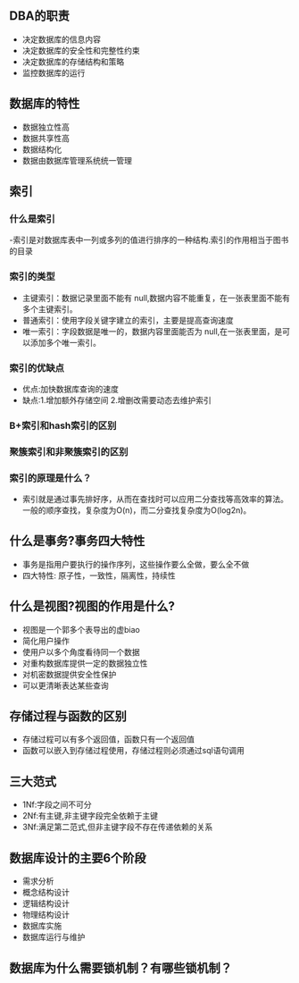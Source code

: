
## DBA的职责
- 决定数据库的信息内容
- 决定数据库的安全性和完整性约束
- 决定数据库的存储结构和策略
- 监控数据库的运行

## 数据库的特性
- 数据独立性高
- 数据共享性高
- 数据结构化
- 数据由数据库管理系统统一管理

## 索引
### 什么是索引
-索引是对数据库表中一列或多列的值进行排序的一种结构.索引的作用相当于图书的目录

### 索引的类型
- 主键索引：数据记录里面不能有 null,数据内容不能重复，在一张表里面不能有多个主键索引。
- 普通索引：使用字段关键字建立的索引，主要是提高查询速度
- 唯一索引：字段数据是唯一的，数据内容里面能否为 null,在一张表里面，是可
以添加多个唯一索引。

### 索引的优缺点
- 优点:加快数据库查询的速度
- 缺点:1.增加额外存储空间 2.增删改需要动态去维护索引

### B+索引和hash索引的区别

### 聚簇索引和非聚簇索引的区别

### 索引的原理是什么？
- 索引就是通过事先排好序，从而在查找时可以应用二分查找等高效率的算法。一般的顺序查找，复杂度为O(n)，而二分查找复杂度为O(log2n)。

## 什么是事务?事务四大特性
- 事务是指用户要执行的操作序列，这些操作要么全做，要么全不做
- 四大特性: 原子性，一致性，隔离性，持续性


## 什么是视图?视图的作用是什么?
- 视图是一个郭多个表导出的虚biao
- 简化用户操作
- 使用户以多个角度看待同一个数据
- 对重构数据库提供一定的数据独立性
- 对机密数据提供安全性保护
- 可以更清晰表达某些查询


## 存储过程与函数的区别
- 存储过程可以有多个返回值，函数只有一个返回值
- 函数可以嵌入到存储过程使用，存储过程则必须通过sql语句调用

## 三大范式
- 1Nf:字段之间不可分
- 2Nf:有主键,非主键字段完全依赖于主键
- 3Nf:满足第二范式,但非主键字段不存在传递依赖的关系

## 数据库设计的主要6个阶段
- 需求分析
- 概念结构设计
- 逻辑结构设计
- 物理结构设计
- 数据库实施
- 数据库运行与维护

## 数据库为什么需要锁机制？有哪些锁机制？
